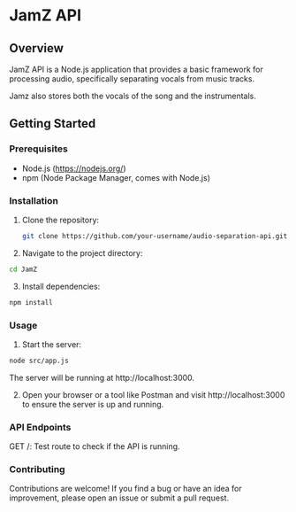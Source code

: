 # JamZ API

## Overview

JamZ API is a Node.js application that provides a basic framework for processing audio, specifically separating vocals from music tracks.

Jamz also stores both the vocals of the song and the instrumentals.

## Getting Started

### Prerequisites

- Node.js (https://nodejs.org/)
- npm (Node Package Manager, comes with Node.js)

### Installation

1. Clone the repository:

   ```bash
   git clone https://github.com/your-username/audio-separation-api.git
   ```

2. Navigate to the project directory:

  ```bash
  cd JamZ
  ```

3. Install dependencies:

  ```bash
  npm install
  ```

### Usage

1. Start the server:

  ```bash
  node src/app.js
  ```

  The server will be running at http://localhost:3000.

2. Open your browser or a tool like Postman and visit http://localhost:3000 to ensure the server is up and running.

### API Endpoints

GET /: Test route to check if the API is running.

### Contributing

Contributions are welcome! If you find a bug or have an idea for improvement, please open an issue or submit a pull request.
